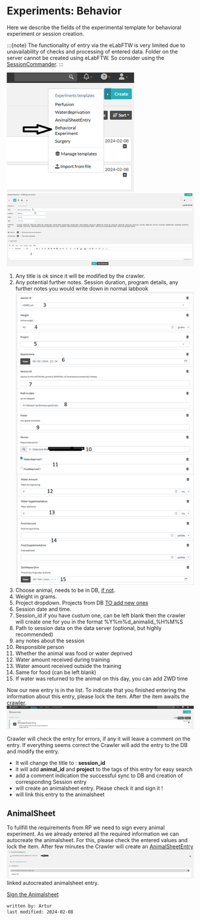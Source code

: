 # Experiments: Behavior
Here we describe the fields of the experimental template for behavioral experiment or session creation.

:::{note}
The functionality of entry via the eLabFTW is very limited due to unavailability of checks and processing of 
entered data. Folder on the server cannot be created using eLabFTW. So consider using the [SessionCommander](../gui_documentation/SessionCommander.md).
:::

![add_beh_1.png](../images/add_beh_1.png)
![add_beh_2.png](../images/add_beh_2.png)

1. Any title is ok since it will be modified by the crawler. 
2. Any potential further notes. Session duration, program details, 
any further notes you would write down in normal labbook
![add_beh_3.png](../images/add_beh_3.png)
3. Choose animal, needs to be in DB, [if not](../combinatory_howto/animalcreation.md).
4. Weight in grams.
5. Project dropdown. Projects from DB [TO add new ones](../gui_documentation/AdminCommander.md#adding-projects)
6. Session date and time.
7. Session_id if you have custum one, can be left blank then the crawler will create one for you in the format %Y%m%d_animalid_%H%M%S
8. Path to session data on the data server (optional, but highly recommended)
9. any notes about the session
10. Responsible person
11. Whether the animal was food or water deprived
12. Water amount received during training
13. Water amount received outside the training
14. Same for food (can be left blank)
15. If water was returned to the animal on this day, you can add ZWD time

Now our new entry is in the list. To indicate that you finished entering the information about this entry, please lock
the item. After the item awaits the [crawler](crawler.md).
![add_virus_4.PNG](../images/add_virus_5.PNG)

Crawler will check the entry for errors, if any it will leave a comment on the entry.
If everything seems correct the Crawler will add the entry to the DB and modify the entry.
- It will change the title to : **session_id**
- it will add **animal_id** and **project** to the tags of this entry for easy search
- add a comment indication the successful sync to DB and creation of corresponding Session entry
- will create an animalsheet entry. Please check it and sign it !
- will link this entry to the animalsheet


## AnimalSheet
To fullfill the requirements from RP we need to sign every animal experiment.
As we already entered all the required information we can autocreate the animalsheet.
For this, please check the entered values and lock the item. After few minutes the Crawler
will create an [AnimalSheetEntry](experiment_animalsheet.md)
![add_surgery_5.PNG](../images/add_surgery_5.PNG)
linked autocreated animalsheet entry.

[Sign the Animalsheet](experiment_animalsheet.md#sign-entry)


~~~~
written by: Artur
last modified: 2024-02-08
~~~~
